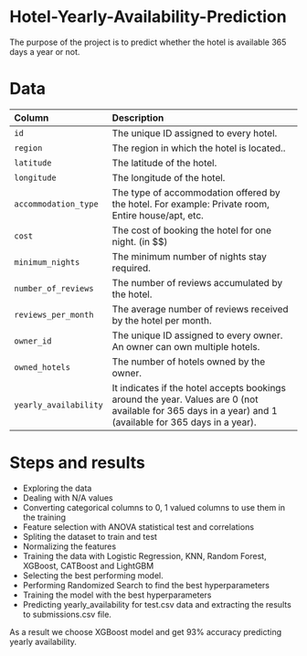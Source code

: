 # Hotel-Yearly-Availability-Prediction
The purpose of the project is to predict whether the hotel is available 365 days a year or not.

# Data

Column | Description
:---|:---
`id` | The unique ID assigned to every hotel.
`region` | The region in which the hotel is located..
`latitude` | The latitude of the hotel.
`longitude` | The longitude of the hotel.
`accommodation_type` | The type of accommodation offered by the hotel. For example: Private room, Entire house/apt, etc.
`cost` | The cost of booking the hotel for one night. (in \$\$)
`minimum_nights` | The minimum number of nights stay required.
`number_of_reviews` | The number of reviews accumulated by the hotel.
`reviews_per_month` | The average number of reviews received by the hotel per month.
`owner_id` | The unique ID assigned to every owner. An owner can own multiple hotels.
`owned_hotels` | The number of hotels owned by the owner.
`yearly_availability` | It indicates if the hotel accepts bookings around the year. Values are 0 (not available for 365 days in a year) and 1 (available for 365 days in a year).

# Steps and results

- Exploring the data
- Dealing with N/A values
- Converting categorical columns to 0, 1 valued columns to use them in the training
- Feature selection with ANOVA statistical test and correlations
- Spliting the dataset to train and test
- Normalizing the features
- Training the data with Logistic Regression, KNN, Random Forest, XGBoost, CATBoost and LightGBM
- Selecting the best performing model.
- Performing Randomized Search to find the best hyperparameters
- Training the model with the best hyperparameters
- Predicting yearly_availability for test.csv data and extracting the results to submissions.csv file.

As a result we choose XGBoost model and get 93% accuracy predicting yearly availability.


